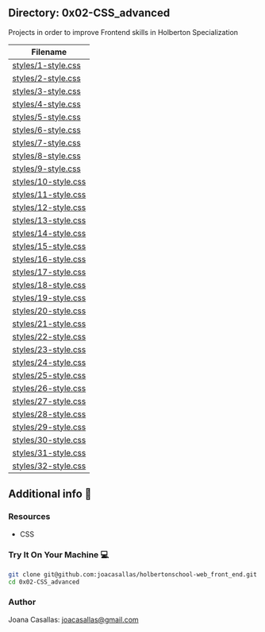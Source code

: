 ## Directory: 0x02-CSS_advanced
Projects in order to improve Frontend skills in Holberton Specialization

| Filename |
| ------ |
|[styles/1-style.css](https://github.com/joacasallas/holbertonschool-web_front_end/blob/master/0x02-CSS_advanced/styles/1-style.css)|
|[styles/2-style.css](https://github.com/joacasallas/holbertonschool-web_front_end/blob/master/0x02-CSS_advanced/styles/2-style.css)|
|[styles/3-style.css](https://github.com/joacasallas/holbertonschool-web_front_end/blob/master/0x02-CSS_advanced/styles/2-style.css)|
|[styles/4-style.css](https://github.com/joacasallas/holbertonschool-web_front_end/blob/master/0x02-CSS_advanced/styles/4-style.css)|
|[styles/5-style.css](https://github.com/joacasallas/holbertonschool-web_front_end/blob/master/0x02-CSS_advanced/styles/5-style.css)|
|[styles/6-style.css](https://github.com/joacasallas/holbertonschool-web_front_end/blob/master/0x02-CSS_advanced/styles/6-style.css)|
|[styles/7-style.css](https://github.com/joacasallas/holbertonschool-web_front_end/blob/master/0x02-CSS_advanced/styles/7-style.css)|
|[styles/8-style.css](https://github.com/joacasallas/holbertonschool-web_front_end/blob/master/0x02-CSS_advanced/styles/8-style.css)|
|[styles/9-style.css](https://github.com/joacasallas/holbertonschool-web_front_end/blob/master/0x02-CSS_advanced/styles/9-style.css)|
|[styles/10-style.css](https://github.com/joacasallas/holbertonschool-web_front_end/blob/master/0x02-CSS_advanced/styles/10-style.css)|
|[styles/11-style.css](https://github.com/joacasallas/holbertonschool-web_front_end/blob/master/0x02-CSS_advanced/styles/11-style.css)|
|[styles/12-style.css](https://github.com/joacasallas/holbertonschool-web_front_end/blob/master/0x02-CSS_advanced/styles/12-style.css)|
|[styles/13-style.css](https://github.com/joacasallas/holbertonschool-web_front_end/blob/master/0x02-CSS_advanced/styles/13-style.css)|
|[styles/14-style.css](https://github.com/joacasallas/holbertonschool-web_front_end/blob/master/0x02-CSS_advanced/styles/14-style.css)|
|[styles/15-style.css](https://github.com/joacasallas/holbertonschool-web_front_end/blob/master/0x02-CSS_advanced/styles/15-style.css)|
|[styles/16-style.css](https://github.com/joacasallas/holbertonschool-web_front_end/blob/master/0x02-CSS_advanced/styles/16-style.css)|
|[styles/17-style.css](https://github.com/joacasallas/holbertonschool-web_front_end/blob/master/0x02-CSS_advanced/styles/17-style.css)|
|[styles/18-style.css](https://github.com/joacasallas/holbertonschool-web_front_end/blob/master/0x02-CSS_advanced/styles/18-style.css)|
|[styles/19-style.css](https://github.com/joacasallas/holbertonschool-web_front_end/blob/master/0x02-CSS_advanced/styles/19-style.css)|
|[styles/20-style.css](https://github.com/joacasallas/holbertonschool-web_front_end/blob/master/0x02-CSS_advanced/styles/20-style.css)|
|[styles/21-style.css](https://github.com/joacasallas/holbertonschool-web_front_end/blob/master/0x02-CSS_advanced/styles/21-style.css)|
|[styles/22-style.css](https://github.com/joacasallas/holbertonschool-web_front_end/blob/master/0x02-CSS_advanced/styles/22-style.css)|
|[styles/23-style.css](https://github.com/joacasallas/holbertonschool-web_front_end/blob/master/0x02-CSS_advanced/styles/23-style.css)|
|[styles/24-style.css](https://github.com/joacasallas/holbertonschool-web_front_end/blob/master/0x02-CSS_advanced/styles/24-style.css)|
|[styles/25-style.css](https://github.com/joacasallas/holbertonschool-web_front_end/blob/master/0x02-CSS_advanced/styles/25-style.css)|
|[styles/26-style.css](https://github.com/joacasallas/holbertonschool-web_front_end/blob/master/0x02-CSS_advanced/styles/26-style.css)|
|[styles/27-style.css](https://github.com/joacasallas/holbertonschool-web_front_end/blob/master/0x02-CSS_advanced/styles/27-style.css)|
|[styles/28-style.css](https://github.com/joacasallas/holbertonschool-web_front_end/blob/master/0x02-CSS_advanced/styles/28-style.css)|
|[styles/29-style.css](https://github.com/joacasallas/holbertonschool-web_front_end/blob/master/0x02-CSS_advanced/styles/29-style.css)|
|[styles/30-style.css](https://github.com/joacasallas/holbertonschool-web_front_end/blob/master/0x02-CSS_advanced/styles/30-style.css)|
|[styles/31-style.css](https://github.com/joacasallas/holbertonschool-web_front_end/blob/master/0x02-CSS_advanced/styles/31-style.css)|
|[styles/32-style.css](https://github.com/joacasallas/holbertonschool-web_front_end/blob/master/0x02-CSS_advanced/styles/32-style.css)|

## Additional info :construction:
### Resources

- CSS

### Try It On Your Machine :computer:
```bash
git clone git@github.com:joacasallas/holbertonschool-web_front_end.git
cd 0x02-CSS_advanced
```

### Author
Joana Casallas: joacasallas@gmail.com
